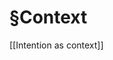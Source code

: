 # §Context
[[Intention as context]]

<!-- #Life -->

<!-- {BearID:7E4ED461-E1E8-4371-B5FF-ED98799FEABF-15756-000013034BC11A19} -->
